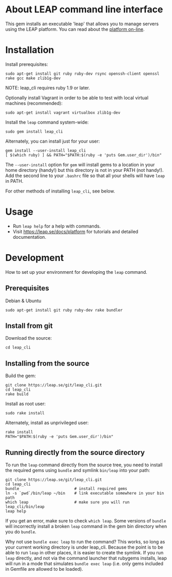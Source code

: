 About LEAP command line interface
===================================================

This gem installs an executable 'leap' that allows you to manage servers using the LEAP platform. You can read about the [platform on-line](https://leap.se/docs).

Installation
===================================================

Install prerequisites:

    sudo apt-get install git ruby ruby-dev rsync openssh-client openssl rake gcc make zlib1g-dev

NOTE: leap_cli requires ruby 1.9 or later.

Optionally install Vagrant in order to be able to test with local virtual machines (recommended):

    sudo apt-get install vagrant virtualbox zlib1g-dev

Install the `leap` command system-wide:

    sudo gem install leap_cli

Alternately, you can install just for your user:

    gem install --user-install leap_cli
    [ $(which ruby) ] && PATH="$PATH:$(ruby -e 'puts Gem.user_dir')/bin"

The `--user-install` option for `gem` will install gems to a location in your home directory (handy!) but this directory is not in your PATH (not handy!). Add the second line to your `.bashrc` file so that all your shells will have `leap` in PATH.

For other methods of installing `leap_cli`, see below.

Usage
===================================================

* Run `leap help` for a help with commands.
* Visit https://leap.se/docs/platform for tutorials and detailed documentation.

Development
===================================================

How to set up your environment for developing the ``leap`` command.

Prerequisites
---------------------------------------------------

Debian & Ubuntu

    sudo apt-get install git ruby ruby-dev rake bundler

Install from git
---------------------------------------------------

Download the source:

    cd leap_cli

Installing from the source
---------------------------------------------------

Build the gem:

    git clone https://leap.se/git/leap_cli.git
    cd leap_cli
    rake build

Install as root user:

    sudo rake install

Alternately, install as unprivileged user:

    rake install
    PATH="$PATH:$(ruby -e 'puts Gem.user_dir')/bin"

Running directly from the source directory
---------------------------------------------------

To run the ``leap`` command directly from the source tree, you need to install
the required gems using ``bundle`` and symlink ``bin/leap`` into your path:

    git clone https://leap.se/git/leap_cli.git
    cd leap_cli
    bundle                        # install required gems
    ln -s `pwd`/bin/leap ~/bin    # link executable somewhere in your bin path
    which leap                    # make sure you will run leap_cli/bin/leap
    leap help

If you get an error, make sure to check ``which leap``. Some versions of ``bundle`` will
incorrectly install a broken ``leap`` command in the gem bin directory when you do ``bundle``.

Why not use ``bundle exec leap`` to run the command? This works, so long as your current
working directory is under leap_cli. Because the point is to be able to run ``leap`` in
other places, it is easier to create the symlink. If you run ``leap`` directly, and not via
the command launcher that rubygems installs, leap will run in a mode that simulates
``bundle exec leap`` (i.e. only gems included in Gemfile are allowed to be loaded).
